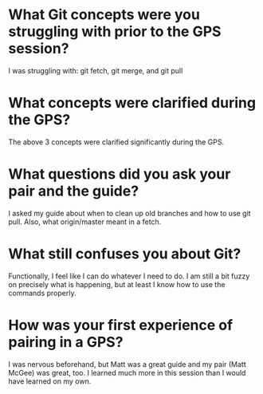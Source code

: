 # What Git concepts were you struggling with prior to the GPS session?

I was struggling with: git fetch, git merge, and git pull

# What concepts were clarified during the GPS?

The above 3 concepts were clarified significantly during the GPS.

# What questions did you ask your pair and the guide?

I asked my guide about when to clean up old branches and how to use git pull. Also, what origin/master meant in a fetch.

# What still confuses you about Git?

Functionally, I feel like I can do whatever I need to do. I am still a bit fuzzy on precisely what is happening, but at least I know how to use the commands properly.

# How was your first experience of pairing in a GPS?

I was nervous beforehand, but Matt was a great guide and my pair (Matt McGee) was great, too. I learned much more in this session than I would have learned on my own.